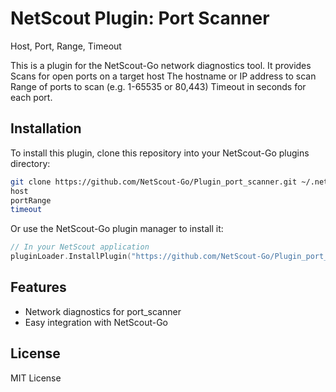# NetScout Plugin: Port Scanner

Host, Port, Range, Timeout

This is a plugin for the NetScout-Go network diagnostics tool. It provides Scans for open ports on a target host
The hostname or IP address to scan
Range of ports to scan (e.g. 1-65535 or 80,443)
Timeout in seconds for each port.

## Installation

To install this plugin, clone this repository into your NetScout-Go plugins directory:

```bash
git clone https://github.com/NetScout-Go/Plugin_port_scanner.git ~/.netscout/plugins/port_scanner
host
portRange
timeout
```

Or use the NetScout-Go plugin manager to install it:

```go
// In your NetScout application
pluginLoader.InstallPlugin("https://github.com/NetScout-Go/Plugin_port_scanner")
```

## Features

- Network diagnostics for port_scanner
- Easy integration with NetScout-Go

## License

MIT License
